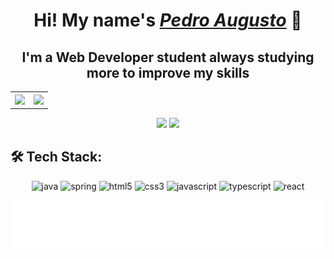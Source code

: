 <div>
  <h1 align="center">Hi! My name's <a href="https://www.linkedin.com/in/pedroacbg/"><i>Pedro Augusto</i></a> 🫡</h1>
</div>

<div>
  <h2 align="center"> I'm a Web Developer student always studying more to improve my skills</h2>
</div>

<div align="center">
    <table>
      <tr>
        <th><img src="https://github-readme-stats-git-masterrstaa-rickstaa.vercel.app/api?username=pedroacbg&show_icons=true&count_private=true&include_all_commits=true&theme=dark&show_icons=true&layout=compact&bg_color=00000000&border_color=00000000"/><br></th>
        <th><img src="https://github-readme-stats-git-masterrstaa-rickstaa.vercel.app/api/top-langs?username=pedroacbg&layout=compact&hide=jupyter%20Notebook,Cython&langs_count=6&show_icons=true&bg_color=00000000&border_color=00000000"/></th>
      </tr>
    </table>


</div>

<div align="center">
  <a href="https://www.linkedin.com/in/pedroacbg/" target="_blank"><img src="https://img.shields.io/badge/-LinkedIn-%230077B5?style=for-the-badge&logo=linkedin&logoColor=white" target="_blank"></a> 
  <a href="mailto:pedrooaugustoo130@gmail.com"><img src="https://img.shields.io/badge/-Gmail-%23333?style=for-the-badge&logo=gmail&logoColor=white" target="_blank"></a>
</div>

## 🛠  Tech Stack:

<p align="center">
 <img src="https://cdn.jsdelivr.net/gh/devicons/devicon/icons/java/java-original.svg" alt="java" width="40" height="40"/>
 <img src="https://cdn.jsdelivr.net/gh/devicons/devicon/icons/spring/spring-original.svg" alt="spring" width="40" height="40"/>
 <img src="https://cdn.jsdelivr.net/gh/devicons/devicon/icons/html5/html5-original.svg" alt="html5" width="40" height="40"/>
 <img src="https://cdn.jsdelivr.net/gh/devicons/devicon/icons/css3/css3-original.svg" alt="css3" width="40" height="40"/>
 <img src="https://cdn.jsdelivr.net/gh/devicons/devicon/icons/javascript/javascript-original.svg" alt="javascript" width="40" height="40"/>
 <img src="https://cdn.jsdelivr.net/gh/devicons/devicon/icons/typescript/typescript-original.svg" alt="typescript" width="40" height="40"/>
 <img src="https://cdn.jsdelivr.net/gh/devicons/devicon/icons/react/react-original.svg" alt="react" width="40" height="40"/>
</p>


<p align="center">
  <img src="https://raw.githubusercontent.com/Ankit404butfound/Ankit404butfound/main/assets/bye.svg">
</p>

